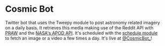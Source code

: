 # Cosmic Bot
Twitter bot that uses the Tweepy module to post astronomy related imagery on a daily basis. It retrieves this media making use of the Reddit API with [PRAW](https://github.com/praw-dev/praw) and the [NASA's APOD API](https://github.com/nasa/apod-api). It's scheduled with the [schedule module](https://github.com/dbader/schedule) to fetch an image or a video a few times a day. It's live at [@CosmicBot_](https://twitter.com/CosmicBot_)!
